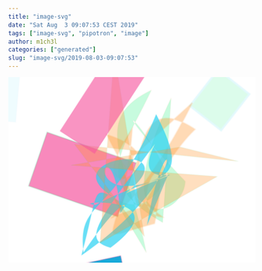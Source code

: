 ```yaml
---
title: "image-svg"
date: "Sat Aug  3 09:07:53 CEST 2019"
tags: ["image-svg", "pipotron", "image"]
author: m1ch3l
categories: ["generated"]
slug: "image-svg/2019-08-03-09:07:53"
---
```


![](image.svg)

